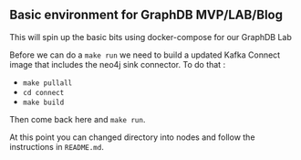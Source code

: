 ## Basic environment for GraphDB MVP/LAB/Blog


This will spin up the basic bits using docker-compose for our GraphDB Lab

Before we can do a `make run` we need to build a updated Kafka Connect image that includes the neo4j sink connector.
To do that :

- `make pullall`
- `cd connect`
- `make build`

Then come back here and `make run`.

At this point you can changed directory into nodes and follow the instructions in `README.md`.